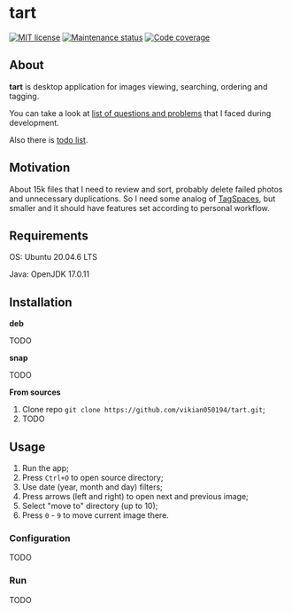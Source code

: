 # tart

[![MIT license][license-badge]][license-url]
[![Maintenance status][status-badge]][status-url]
[![Code coverage][coverage-badge]][coverage-url]

## About

**tart** is desktop application for images viewing, searching, ordering and tagging.

You can take a look at [list of questions and problems](./QA.md) that I faced during development.

Also there is [todo list](./TODO.md).

## Motivation

About 15k files that I need to review and sort, probably delete failed photos and unnecessary duplications.
So I need some analog of [TagSpaces][tagspaces-url], but smaller and it should have features set according to personal workflow.

## Requirements

OS: Ubuntu 20.04.6 LTS

Java: OpenJDK 17.0.11

## Installation

**deb**

TODO

**snap**

TODO

**From sources**

1. Clone repo `git clone https://github.com/vikian050194/tart.git`;
2. TODO

## Usage

1. Run the app;
2. Press `Ctrl+O` to open source directory;
3. Use date (year, month and day) filters;
4. Press arrows (left and right) to open next and previous image;
5. Select "move to" directory (up to 10);
6. Press `0` - `9` to move current image there.

### Configuration

TODO

### Run

TODO

[status-url]: https://github.com/vikian050194/tart/pulse
[status-badge]: https://img.shields.io/github/last-commit/vikian050194/tart.svg

[license-url]: https://github.com/vikian050194/tart/blob/master/LICENSE
[license-badge]: https://img.shields.io/github/license/vikian050194/tart.svg

[coverage-url]: https://codecov.io/gh/vikian050194/tart
[coverage-badge]: https://img.shields.io/codecov/c/github/vikian050194/tart

[tagspaces-url]: https://www.tagspaces.org/